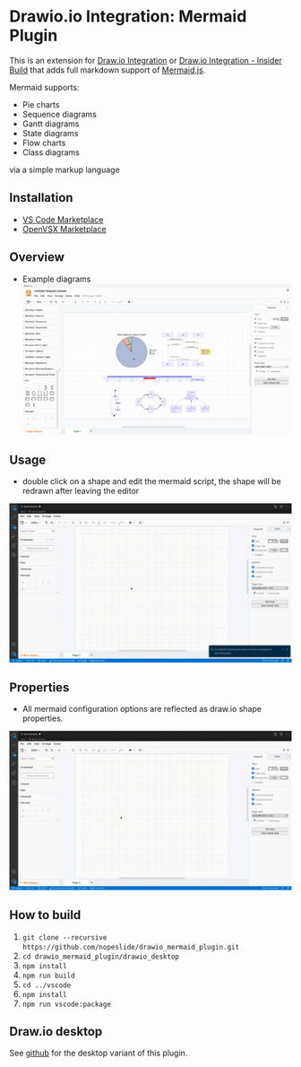# Drawio.io Integration: Mermaid Plugin

This is an extension for
[Draw.io Integration](https://marketplace.visualstudio.com/items?itemName=hediet.vscode-drawio)
or
[Draw.io Integration - Insider Build](https://marketplace.visualstudio.com/items?itemName=hediet.vscode-drawio)
that adds full markdown support of [Mermaid.js](https://mermaid-js.github.io/mermaid/).

Mermaid supports:
* Pie charts
* Sequence diagrams
* Gantt diagrams
* State diagrams
* Flow charts
* Class diagrams

via a simple markup language

## Installation
* [VS Code Marketplace](https://marketplace.visualstudio.com/items?itemName=nopeslide.vscode-drawio-plugin-mermaid)
* [OpenVSX Marketplace](https://open-vsx.org/extension/nopeslide/vscode-drawio-plugin-mermaid)

## Overview

* Example diagrams
![](/doc/overview.png)

## Usage

* double click on a shape and edit the mermaid script, the shape will be redrawn after leaving the editor

![](/doc/demo.gif)

## Properties
* All mermaid configuration options are reflected as draw.io shape properties.

![](/doc/properties.gif)

## How to build

1. `git clone --recursive https://github.com/nopeslide/drawio_mermaid_plugin.git`
2. `cd drawio_mermaid_plugin/drawio_desktop`
3. `npm install`
4. `npm run build`
5. `cd ../vscode`
6. `npm install`
7. `npm run vscode:package`

## Draw.io desktop
See
[github](https://github.com/nopeslide/drawio_mermaid_plugin/drawio_desktop)
for the desktop variant of this plugin.
